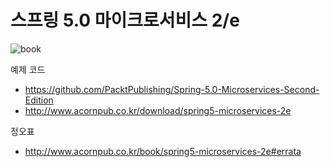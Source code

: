 # 스프링 5.0 마이크로서비스 2/e

![book](http://www.acornpub.co.kr/tb/detail/book/qb/wz/1517215720iC4a9nrz.jpg)

예제 코드
* https://github.com/PacktPublishing/Spring-5.0-Microservices-Second-Edition
* http://www.acornpub.co.kr/download/spring5-microservices-2e

정오표
* http://www.acornpub.co.kr/book/spring5-microservices-2e#errata